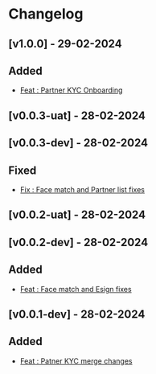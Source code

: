 # Changelog

## [v1.0.0] - 29-02-2024

## Added
- [Feat : Partner KYC Onboarding](https://github.com/atrina-technologies-pvt-ltd/sml-ucl/pull/6)

## [v0.0.3-uat] - 28-02-2024 
## [v0.0.3-dev] - 28-02-2024 

## Fixed
- [Fix : Face match and Partner list fixes](https://github.com/atrina-technologies-pvt-ltd/sml-ucl/pull/4)

## [v0.0.2-uat] - 28-02-2024 
## [v0.0.2-dev] - 28-02-2024 

## Added
- [Feat : Face match and Esign fixes](https://github.com/atrina-technologies-pvt-ltd/sml-ucl/pull/2)

## [v0.0.1-dev] - 28-02-2024 

## Added
- [Feat : Patner KYC merge changes](https://github.com/atrina-technologies-pvt-ltd/sml-ucl/pull/1)
